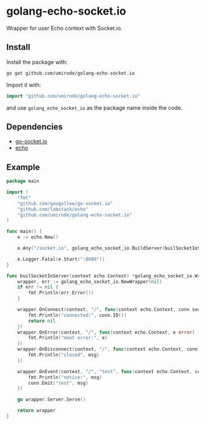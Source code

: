 # golang-echo-socket.io

Wrapper for user Echo context with Socket.io.

## Install

Install the package with:

```bash
go get github.com/umirode/golang-echo-socket.io
```

Import it with:

```go
import "github.com/umirode/golang-echo-socket.io"
```

and use `golang_echo_socket_io` as the package name inside the code.

## Dependencies

* [go-socket.io](https://github.com/googollee/go-socket.io)
* [echo](https://github.com/labstack/echo)

## Example

```go
package main

import (
	"fmt"
	"github.com/googollee/go-socket.io"
	"github.com/labstack/echo"
	"github.com/umirode/golang-echo-socket.io"
)

func main() {
	e := echo.New()

	e.Any("/socket.io", golang_echo_socket_io.BuildServer(builSocketIoServer))

	e.Logger.Fatal(e.Start(":8080"))
}

func builSocketIoServer(context echo.Context) *golang_echo_socket_io.Wrapper {
	wrapper, err := golang_echo_socket_io.NewWrapper(nil)
	if err != nil {
		fmt.Println(err.Error())
	}

	wrapper.OnConnect(context, "/", func(context echo.Context, conn socketio.Conn) error {
		fmt.Println("connected:", conn.ID())
		return nil
	})
	wrapper.OnError(context, "/", func(context echo.Context, e error) {
		fmt.Println("meet error:", e)
	})
	wrapper.OnDisconnect(context, "/", func(context echo.Context, conn socketio.Conn, msg string) {
		fmt.Println("closed", msg)
	})

	wrapper.OnEvent(context, "/", "test", func(context echo.Context, conn socketio.Conn, msg string) {
		fmt.Println("notice:", msg)
		conn.Emit("test", msg)
	})

	go wrapper.Server.Serve()

	return wrapper
}

```


